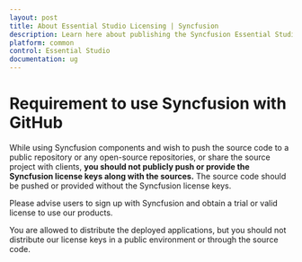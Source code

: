 ```yaml
---
layout: post
title: About Essential Studio Licensing | Syncfusion
description: Learn here about publishing the Syncfusion Essential Studio license key in open sources.
platform: common
control: Essential Studio
documentation: ug
---
```


# Requirement to use Syncfusion with GitHub

While using Syncfusion components and wish to push the source code to a public repository or any open-source repositories, or share the source project with clients, **you should not publicly push or provide the Syncfusion license keys along with the sources.** The source code should be pushed or provided without the Syncfusion license keys.

Please advise users to sign up with Syncfusion and obtain a trial or valid license to use our products.

You are allowed to distribute the deployed applications, but you should not distribute our license keys in a public environment or through the source code.

